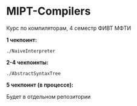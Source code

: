 # MIPT-Compilers
Курс по компиляторам, 4 семестр ФИВТ МФТИ

**1 чекпоинт:**

`./NaiveInterpreter`

**2-4 чекпоинты:**

`./AbstractSyntaxTree`

**5 чекпоинт (в процессе):**

Будет в отдельном репозитории
